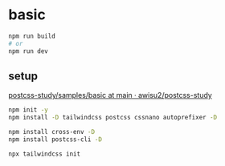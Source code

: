 # basic

```bash
npm run build
# or
npm run dev
```

## setup

[postcss\-study/samples/basic at main · awisu2/postcss\-study](https://github.com/awisu2/postcss-study/tree/main/samples/basic)

```bash
npm init -y
npm install -D tailwindcss postcss cssnano autoprefixer -D

npm install cross-env -D
npm install postcss-cli -D

npx tailwindcss init
```
